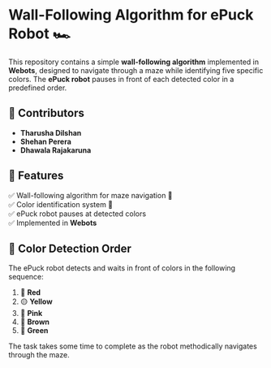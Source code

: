 # Wall-Following Algorithm for ePuck Robot 🏎️  

This repository contains a simple **wall-following algorithm** implemented in **Webots**, designed to navigate through a maze while identifying five specific colors. The **ePuck robot** pauses in front of each detected color in a predefined order.

## 👥 Contributors  
- **Tharusha Dilshan**  
- **Shehan Perera** 
- **Dhawala Rajakaruna** 

## 📌 Features  
✅ Wall-following algorithm for maze navigation 🏁  
✅ Color identification system 🎨  
✅ ePuck robot pauses at detected colors  
✅ Implemented in **Webots**  

## 🎨 Color Detection Order  
The ePuck robot detects and waits in front of colors in the following sequence: 
1. 🔴 **Red**  
2. 🟡 **Yellow**  
3. 💖 **Pink**  
4. 🤎 **Brown**  
5. 💚 **Green**  

The task takes some time to complete as the robot methodically navigates through the maze.


